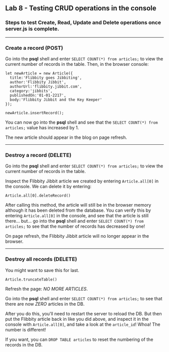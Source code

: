 ## Lab 8 - Testing CRUD operations in the console

### Steps to test Create, Read, Update and Delete operations once server.js is complete.
---
### Create a record (POST)

Go into the **psql** shell and enter `SELECT COUNT(*) from articles;` to view the current number of records in the table. Then, in the browser console:

```
let newArticle = new Article({
  title:'Flibbity goes Jibbiting',
  author:'Flibbity Jibbit',
  authorUrl:'flibbity.jibbit.com',
  category:'jibbits',
  publishedOn:'01-01-2217',
  body:'Flibbity Jibbit and the Key Keeper'
});
```

`newArticle.insertRecord();`

You can now go into the **psql** shell and see that the `SELECT COUNT(*) from articles;` value has increased by 1.

The new article should appear in the blog on page refresh.

---

### Destroy a record (DELETE)

Go into the **psql** shell and enter `SELECT COUNT(*) from articles;` to view the current number of records in the table.

Inspect the Flibbity Jibbit article we created by entering `Article.all[0]` in the console. We can delete it by entering:

`Article.all[0].deleteRecord()`

After calling this method, the article will still be in the browser memory although it has been deleted from the database. You can verify this by entering `Article.all[0]` in the console, and see that the article is still there... but... go into the **psql** shell and enter `SELECT COUNT(*) from articles;` to see that the number of records has decreased by one!

On page refresh, the Flibbity Jibbit article will no longer appear in the browser.

---

### Destroy all records (DELETE)

You might want to save this for last.

`Article.truncateTable()`

Refresh the page: *NO MORE ARTICLES*.

Go into the **psql** shell and enter `SELECT COUNT(*) from articles;` to see that there are now *ZERO* articles in the DB.

After you do this, you'll need to restart the server to reload the DB. But then put the Flibbity article back in like you did above, and inspect it in the console with `Article.all[0]`, and take a look at the `article_id`! Whoa! The number is different!

If you want, you can `DROP TABLE articles` to reset the numbering of the records in the DB.
